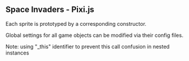 ## Space Invaders - Pixi.js

Each sprite is prototyped by a corresponding constructor.

Global settings for all game objects can be modified via their config files.

Note: using "_this" identifier to prevent this call confusion in nested instances
